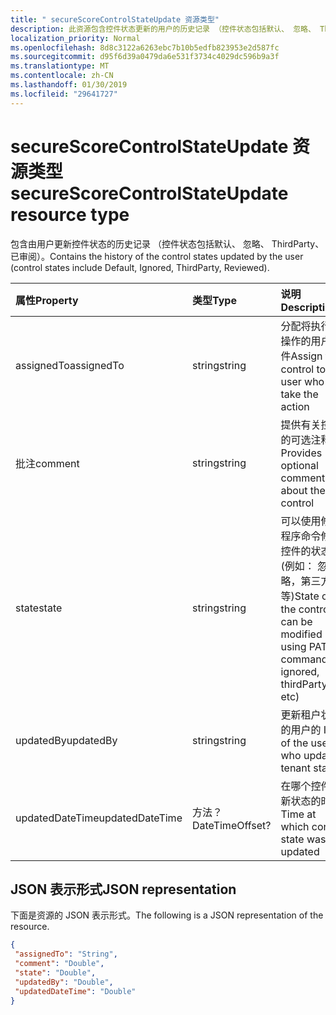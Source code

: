 ```yaml
---
title: " secureScoreControlStateUpdate 资源类型"
description: 此资源包含控件状态更新的用户的历史记录 （控件状态包括默认、 忽略、 ThirdParty、 已审阅）。
localization_priority: Normal
ms.openlocfilehash: 8d8c3122a6263ebc7b10b5edfb823953e2d587fc
ms.sourcegitcommit: d95f6d39a0479da6e531f3734c4029dc596b9a3f
ms.translationtype: MT
ms.contentlocale: zh-CN
ms.lasthandoff: 01/30/2019
ms.locfileid: "29641727"
---
```

 #  <a name="securescorecontrolstateupdate-resource-type"></a><span data-ttu-id="dc727-103">secureScoreControlStateUpdate 资源类型</span><span class="sxs-lookup"><span data-stu-id="dc727-103">secureScoreControlStateUpdate resource type</span></span>
<span data-ttu-id="dc727-104">包含由用户更新控件状态的历史记录 （控件状态包括默认、 忽略、 ThirdParty、 已审阅）。</span><span class="sxs-lookup"><span data-stu-id="dc727-104">Contains the history of the control states updated by the user (control states include Default, Ignored, ThirdParty, Reviewed).</span></span>

|<span data-ttu-id="dc727-105">属性</span><span class="sxs-lookup"><span data-stu-id="dc727-105">Property</span></span> |<span data-ttu-id="dc727-106">类型</span><span class="sxs-lookup"><span data-stu-id="dc727-106">Type</span></span> |<span data-ttu-id="dc727-107">说明</span><span class="sxs-lookup"><span data-stu-id="dc727-107">Description</span></span> |
|:--|:--|:--|
|<span data-ttu-id="dc727-108">assignedTo</span><span class="sxs-lookup"><span data-stu-id="dc727-108">assignedTo</span></span> | <span data-ttu-id="dc727-109">string</span><span class="sxs-lookup"><span data-stu-id="dc727-109">string</span></span> | <span data-ttu-id="dc727-110">分配将执行的操作的用户控件</span><span class="sxs-lookup"><span data-stu-id="dc727-110">Assign the control to the user who will take the action</span></span> |
|<span data-ttu-id="dc727-111">批注</span><span class="sxs-lookup"><span data-stu-id="dc727-111">comment</span></span> | <span data-ttu-id="dc727-112">string</span><span class="sxs-lookup"><span data-stu-id="dc727-112">string</span></span> | <span data-ttu-id="dc727-113">提供有关控件的可选注释</span><span class="sxs-lookup"><span data-stu-id="dc727-113">Provides optional comment about the control</span></span> |
|<span data-ttu-id="dc727-114">state</span><span class="sxs-lookup"><span data-stu-id="dc727-114">state</span></span> | <span data-ttu-id="dc727-115">string</span><span class="sxs-lookup"><span data-stu-id="dc727-115">string</span></span> | <span data-ttu-id="dc727-116">可以使用修补程序命令修改控件的状态 (例如： 忽略，第三方等)</span><span class="sxs-lookup"><span data-stu-id="dc727-116">State of the control can be modified using PATCH command(Ex: ignored, thirdParty etc)</span></span> |
|<span data-ttu-id="dc727-117">updatedBy</span><span class="sxs-lookup"><span data-stu-id="dc727-117">updatedBy</span></span> | <span data-ttu-id="dc727-118">string</span><span class="sxs-lookup"><span data-stu-id="dc727-118">string</span></span> |<span data-ttu-id="dc727-119">更新租户状态的用户的 ID</span><span class="sxs-lookup"><span data-stu-id="dc727-119">ID of the user who updated tenant state</span></span> |
|<span data-ttu-id="dc727-120">updatedDateTime</span><span class="sxs-lookup"><span data-stu-id="dc727-120">updatedDateTime</span></span> | <span data-ttu-id="dc727-121">方法？</span><span class="sxs-lookup"><span data-stu-id="dc727-121">DateTimeOffset?</span></span> |<span data-ttu-id="dc727-122">在哪个控件更新状态的时间</span><span class="sxs-lookup"><span data-stu-id="dc727-122">Time at which control state was updated</span></span> |
 ## <a name="json-representation"></a><span data-ttu-id="dc727-123">JSON 表示形式</span><span class="sxs-lookup"><span data-stu-id="dc727-123">JSON representation</span></span>
 <span data-ttu-id="dc727-124">下面是资源的 JSON 表示形式。</span><span class="sxs-lookup"><span data-stu-id="dc727-124">The following is a JSON representation of the resource.</span></span>
 <!-- {
  "blockType": "resource",
  "optionalProperties": [
   ],
  "@odata.type": "microsoft.graph.secureScoreControlStateUpdate"
}-->
 ```json
{
  "assignedTo": "String",
  "comment": "Double",
  "state": "Double",
  "updatedBy": "Double",
  "updatedDateTime": "Double"
}
 ```
 <!-- {
  "type": "#page.annotation",
  "description": "secureScoreControlStateUpdate resource",
  "keywords": "",
  "section": "documentation",
  "tocPath": ""
}-->
